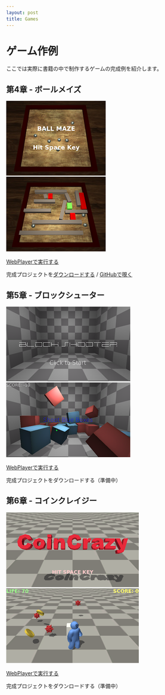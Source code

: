 ```yaml
---
layout: post
title: Games
---
```


# ゲーム作例

ここでは実際に書籍の中で制作するゲームの完成例を紹介します。

## 第4章 - ボールメイズ

[![Screenshot](/images/example1a.png)](/examples/BallMaze.html)
[![Screenshot](/images/example1b.png)](/examples/BallMaze.html)

[WebPlayerで実行する](/examples/BallMaze.html)

完成プロジェクトを[ダウンロードする](http://github.com/unity-yb/unity-ballmaze/zipball/master) / [GitHubで覗く](http://github.com/unity-yb/unity-ballmaze)

## 第5章 - ブロックシューター

[![Screenshot](/images/example2a.png)](/examples/BlockShooter.html)
[![Screenshot](/images/example2b.png)](/examples/BlockShooter.html)

[WebPlayerで実行する](/examples/BlockShooter.html)

完成プロジェクトをダウンロードする（準備中）

## 第6章 - コインクレイジー

[![Screenshot](/images/example3a.png)](/examples/CoinCrazy.html)
[![Screenshot](/images/example3b.png)](/examples/CoinCrazy.html)

[WebPlayerで実行する](/examples/CoinCrazy.html)

完成プロジェクトをダウンロードする（準備中）
